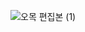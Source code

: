 ![오목 편집본 (1)](https://github.com/JYH96/C_Project/assets/143565474/6708904e-b859-41b7-8fcd-7e5b666d6c79)
